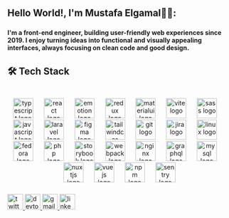 <h2 align="left">Hello World!, I'm Mustafa Elgamal👋🏼:</h2>

###

<h4 align="left">I'm a front-end engineer, building user-friendly web experiences since 2019. I enjoy turning ideas into functional and visually appealing interfaces, always focusing on clean code and good design.</h4>

###

<h2 align="left">🛠️ Tech Stack</h2>

###

<br clear="both">

<div align="center">
  <img src="https://cdn.jsdelivr.net/gh/devicons/devicon/icons/typescript/typescript-original.svg" height="45" alt="typescript logo"  />
  <img width="16" />
  <img src="https://cdn.jsdelivr.net/gh/devicons/devicon/icons/react/react-original.svg" height="45" alt="react logo"  />
  <img width="16" />
  <img src="https://skillicons.dev/icons?i=emotion" height="45" alt="emotion logo"  />
  <img width="16" />
  <img src="https://cdn.simpleicons.org/redux/764ABC" height="45" alt="redux logo"  />
  <img width="16" />
  <img src="https://cdn.simpleicons.org/mui/007FFF" height="45" alt="materialui logo"  />
  <img width="16" />
  <img src="https://skillicons.dev/icons?i=vite" height="45" alt="vite logo"  />
  <img width="16" />
  <img src="https://cdn.jsdelivr.net/gh/devicons/devicon/icons/sass/sass-original.svg" height="45" alt="sass logo"  />
  <img width="16" />
  <img src="https://cdn.jsdelivr.net/gh/devicons/devicon/icons/javascript/javascript-original.svg" height="45" alt="javascript logo"  />
  <img width="16" />
  <img src="https://cdn.jsdelivr.net/gh/devicons/devicon/icons/laravel/laravel-original.svg" height="45" alt="laravel logo"  />
  <img width="16" />
  <img src="https://skillicons.dev/icons?i=figma" height="45" alt="figma logo"  />
  <img width="16" />
  <img src="https://skillicons.dev/icons?i=tailwind" height="45" alt="tailwindcss logo"  />
  <img width="16" />
  <img src="https://cdn.jsdelivr.net/gh/devicons/devicon/icons/git/git-original.svg" height="45" alt="git logo"  />
  <img width="16" />
  <img src="https://cdn.jsdelivr.net/gh/devicons/devicon/icons/jira/jira-original.svg" height="45" alt="jira logo"  />
  <img width="16" />
  <img src="https://skillicons.dev/icons?i=linux" height="45" alt="linux logo"  />
  <img width="16" />
  <img src="https://cdn.jsdelivr.net/gh/devicons/devicon/icons/fedora/fedora-original.svg" height="45" alt="fedora logo"  />
  <img width="16" />
  <img src="https://cdn.simpleicons.org/php/777BB4" height="45" alt="php logo"  />
  <img width="16" />
  <img src="https://cdn.simpleicons.org/storybook/FF4785" height="45" alt="storybook logo"  />
  <img width="16" />
  <img src="https://cdn.jsdelivr.net/gh/devicons/devicon/icons/webpack/webpack-original.svg" height="45" alt="webpack logo"  />
  <img width="16" />
  <img src="https://cdn.simpleicons.org/nginx/009639" height="45" alt="nginx logo"  />
  <img width="16" />
  <img src="https://cdn.simpleicons.org/graphql/E10098" height="45" alt="graphql logo"  />
  <img width="16" />
  <img src="https://cdn.simpleicons.org/mysql/4479A1" height="45" alt="mysql logo"  />
  <img width="16" />
  <img src="https://cdn.simpleicons.org/nuxt/00DC82" height="45" alt="nuxtjs logo"  />
  <img width="16" />
  <img src="https://cdn.jsdelivr.net/gh/devicons/devicon/icons/vuejs/vuejs-original.svg" height="45" alt="vuejs logo"  />
  <img width="16" />
  <img src="https://cdn.simpleicons.org/npm/CB3837" height="45" alt="npm logo"  />
  <img width="16" />
  <img src="https://skillicons.dev/icons?i=sentry" height="45" alt="sentry logo"  />
</div>

###

<div align="left">
  <a href="https://x.com/Mustafa_ElGaml0" target="_blank">
    <img src="https://img.shields.io/static/v1?message=Twitter&logo=twitter&label=&color=1DA1F2&logoColor=white&labelColor=&style=for-the-badge" height="35" alt="twitter logo"  />
  </a>
  <a href="https://dev.to/mostafaelgamal" target="_blank">
    <img src="https://img.shields.io/static/v1?message=dev.to&logo=dev.to&label=&color=0A0A0A&logoColor=white&labelColor=&style=for-the-badge" height="35" alt="devto logo"  />
  </a>
  <a href="mailto:mustafa.sayed.mahmoud@gmail.com" target="_blank">
    <img src="https://img.shields.io/static/v1?message=Gmail&logo=gmail&label=&color=D14836&logoColor=white&labelColor=&style=for-the-badge" height="35" alt="gmail logo"  />
  </a>
  <a href="https://www.linkedin.com/in/mustafa-el-gaml/" target="_blank">
    <img src="https://img.shields.io/static/v1?message=LinkedIn&logo=linkedin&label=&color=0077B5&logoColor=white&labelColor=&style=for-the-badge" height="35" alt="linkedin logo"  />
  </a>
</div>

###


